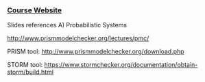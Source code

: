 ### [Course Website](https://www.cse.iitb.ac.in/~akshayss/courses/cs6104/cs6104-2025.html)

Slides references
A) Probabilistic Systems

http://www.prismmodelchecker.org/lectures/pmc/


PRISM tool:
http://www.prismmodelchecker.org/download.php

STORM tool:
https://www.stormchecker.org/documentation/obtain-storm/build.html